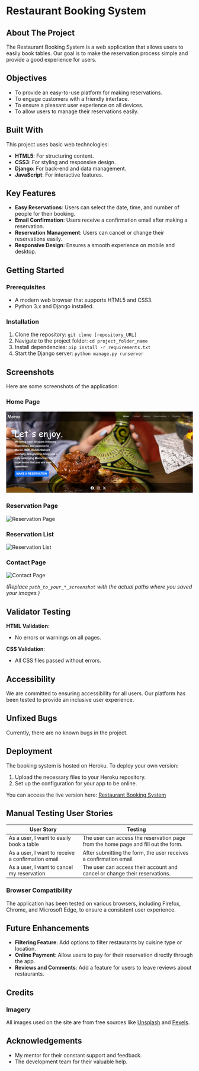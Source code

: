 # Restaurant Booking System

## About The Project
The Restaurant Booking System is a web application that allows users to easily book tables. Our goal is to make the reservation process simple and provide a good experience for users.

## Objectives
- To provide an easy-to-use platform for making reservations.
- To engage customers with a friendly interface.
- To ensure a pleasant user experience on all devices.
- To allow users to manage their reservations easily.

## Built With
This project uses basic web technologies:
- **HTML5**: For structuring content.
- **CSS3**: For styling and responsive design.
- **Django**: For back-end and data management.
- **JavaScript**: For interactive features.

## Key Features
- **Easy Reservations**: Users can select the date, time, and number of people for their booking.
- **Email Confirmation**: Users receive a confirmation email after making a reservation.
- **Reservation Management**: Users can cancel or change their reservations easily.
- **Responsive Design**: Ensures a smooth experience on mobile and desktop.

## Getting Started

### Prerequisites
- A modern web browser that supports HTML5 and CSS3.
- Python 3.x and Django installed.

### Installation
1. Clone the repository: `git clone [repository_URL]`
2. Navigate to the project folder: `cd project_folder_name`
3. Install dependencies: `pip install -r requirements.txt`
4. Start the Django server: `python manage.py runserver`

## Screenshots
Here are some screenshots of the application:

### Home Page
![Home Page](https://github.com/BadrAlioui/forthProject/blob/master/media/home-presentation.png?raw=true)

### Reservation Page
![Reservation Page](path_to_your_reservation_page_screenshot)

### Reservation List
![Reservation List](path_to_your_reservation_list_screenshot)

### Contact Page
![Contact Page](path_to_your_contact_page_screenshot)

*(Replace `path_to_your_*_screenshot` with the actual paths where you saved your images.)*

## Validator Testing

**HTML Validation**:
- No errors or warnings on all pages.

**CSS Validation**:
- All CSS files passed without errors.

## Accessibility
We are committed to ensuring accessibility for all users. Our platform has been tested to provide an inclusive user experience.

## Unfixed Bugs
Currently, there are no known bugs in the project.

## Deployment
The booking system is hosted on Heroku. To deploy your own version:
1. Upload the necessary files to your Heroku repository.
2. Set up the configuration for your app to be online.

You can access the live version here: [Restaurant Booking System](https://quiet-crag-61811-4fb808af66c6.herokuapp.com/)

## Manual Testing User Stories

| User Story | Testing |
| --- | --- |
| As a user, I want to easily book a table | The user can access the reservation page from the home page and fill out the form. |
| As a user, I want to receive a confirmation email | After submitting the form, the user receives a confirmation email. |
| As a user, I want to cancel my reservation | The user can access their account and cancel or change their reservations. |

### Browser Compatibility
The application has been tested on various browsers, including Firefox, Chrome, and Microsoft Edge, to ensure a consistent user experience.

## Future Enhancements
- **Filtering Feature**: Add options to filter restaurants by cuisine type or location.
- **Online Payment**: Allow users to pay for their reservation directly through the app.
- **Reviews and Comments**: Add a feature for users to leave reviews about restaurants.

## Credits
### Imagery
All images used on the site are from free sources like [Unsplash](https://unsplash.com/) and [Pexels](https://www.pexels.com/).

## Acknowledgements
- My mentor for their constant support and feedback.
- The development team for their valuable help.

